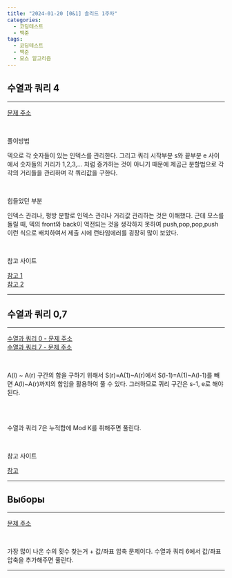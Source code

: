 ```yaml
---
title: "2024-01-20 [0&1] 솔리드 1주차"
categories:
  - 코딩테스트
  - 백준
tags:
  - 코딩테스트
  - 백준
  - 모스 알고리즘
---
```

<h2>수열과 쿼리 4</h2>

---
<a href="https://www.acmicpc.net/problem/13546">문제 주소<a>  

<script src="https://gist.github.com/yongari1004/e2f5f7a9fe8beba5c6bafb5569ae48b1.js"></script>
<br>
<p>풀이방법</p>
<p>덱으로 각 숫자들이 있는 인덱스를 관리한다. 그리고 쿼리 시작부분 s와 끝부분 e 사이에서 숫자들의 거리가 1,2,3,... 처럼 증가하는 것이 아니기 때문에 제곱근 분할법으로 각각의 거리들을 관리하며 각 쿼리값을 구한다.</p>
<br>
<p>힘들었던 부분</p>
<p>인덱스 관리나, 평방 분할로 인덱스 관리나 거리값 관리하는 것은 이해했다. 근데 모스를 돌릴 때, 덱의 front와 back이 역전되는 것을 생각하지 못하여 push,pop,pop,push 이런 식으로 배치하여서 제출 시에 런타임에러를 굉장히 많이 보았다.</p>
<br>
<p>참고 사이트</p>
<a href="https://justicehui.github.io/ps/2019/10/04/BOJ13546/">참고 1<a>
<br>
<a href="https://bloodstrawberry.tistory.com/1122">참고 2<a>

---
<h2>수열과 쿼리 0,7</h2>

---
<a href="https://www.acmicpc.net/problem/13545">수열과 쿼리 0 - 문제 주소<a>
<br>
<a href="https://www.acmicpc.net/problem/13550">수열과 쿼리 7 - 문제 주소<a>

<script src="https://gist.github.com/harimyong/a94273a4194fa2678e9b125007d9f9e7.js"></script>
<br>
<p>A(l) ~ A(r) 구간의 합을 구하기 위해서 S(r)=A(1)~A(r)에서 S(l-1)=A(1)~A(l-1)를 빼면 A(l)~A(r)까지의 합임을 활용하여 풀 수 있다. 그러하므로 쿼리 구간은 s-1, e로 해야된다.</p>
<br>
<script src="https://gist.github.com/harimyong/5c04823cf3b4ce1d3779dba51a9364db.js"></script>
<br>
<p>수열과 쿼리 7은 누적합에 Mod K를 취해주면 풀린다.</p>

<br>
<p>참고 사이트</p>
<a href="https://moon323.tistory.com/47">참고<a>

---
<h2>Выборы</h2>

---
<a href="https://www.acmicpc.net/problem/29447">문제 주소<a>

<script src="https://gist.github.com/harimyong/dbb8dc6f9a5f64045097e9f708cfa831.js"></script>
<br>
<p>가장 많이 나온 수의 횟수 찾는거 + 값/좌표 압축 문제이다. 수열과 쿼리 6에서 값/좌표 압축을 추가해주면 풀린다.</p>

---

